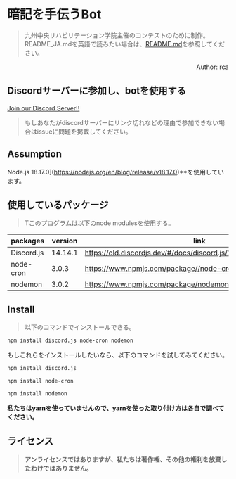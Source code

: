 # 暗記を手伝うBot
> 九州中央リハビリテーション学院主催のコンテストのために制作。
> README_JA.mdを英語で読みたい場合は、[README.md](./README.md)を参照してください。

<div align="right">
  Author: rca
</div>

## Discordサーバーに参加し、botを使用する
[Join our Discord Server!!](https://discord.gg/WdDX4qJRr9)
> もしあなたがdiscordサーバーにリンク切れなどの理由で参加できない場合はissueに問題を掲載してください。
## Assumption
Node.js 18.17.0](https://nodejs.org/en/blog/release/v18.17.0)**を使用しています。

## 使用しているパッケージ
> Tこのプログラムは以下のnode modulesを使用する。

| packages   | version | link                                                               |
| ---------- | ------- | -------------------------------------------------------------------|
| Discord.js | 14.14.1 | https://old.discordjs.dev/#/docs/discord.js/14.14.1/general/welcome|
| node-cron  | 3.0.3   | https://www.npmjs.com/package//node-cron                           |
| nodemon    | 3.0.2   | https://www.npmjs.com/package/nodemon                              |

## Install
> 以下のコマンドでインストールできる。

```bash
npm install discord.js node-cron nodemon
```

もしこれらをインストールしたいなら、以下のコマンドを試してみてください。

```bash
npm install discord.js
```
```bash
npm install node-cron
```
```bash
npm install nodemon
```

**私たちはyarnを使っていませんので、yarnを使った取り付け方は各自で調べてください。**

## ライセンス
> **アンライセンスではありますが、私たちは著作権、その他の権利を放棄したわけではありません。**
